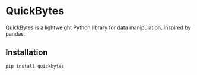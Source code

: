 # QuickBytes

QuickBytes is a lightweight Python library for data manipulation, inspired by pandas.

## Installation

```bash
pip install quickbytes
